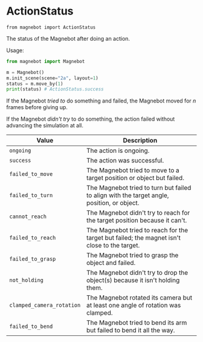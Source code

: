 # ActionStatus

`from magnebot import ActionStatus`

The status of the Magnebot after doing an action.

Usage:

```python
from magnebot import Magnebot

m = Magnebot()
m.init_scene(scene="2a", layout=1)
status = m.move_by(1)
print(status) # ActionStatus.success
```

If the Magnebot _tried to_ do something and failed, the Magnebot moved for _n_ frames before giving up.

If the Magnebot _didn't try_ to do something, the action failed without advancing the simulation at all.

| Value | Description |
| --- | --- |
| `ongoing` | The action is ongoing. |
| `success` | The action was successful. |
| `failed_to_move` | The Magnebot tried to move to a target position or object but failed. |
| `failed_to_turn` | The Magnebot tried to turn but failed to align with the target angle, position, or object. |
| `cannot_reach` | The Magnebot didn't try to reach for the target position because it can't. |
| `failed_to_reach` | The Magnebot tried to reach for the target but failed; the magnet isn't close to the target. |
| `failed_to_grasp` | The Magnebot tried to grasp the object and failed. |
| `not_holding` | The Magnebot didn't try to drop the object(s) because it isn't holding them. |
| `clamped_camera_rotation` | The Magnebot rotated its camera but at least one angle of rotation was clamped. |
| `failed_to_bend` | The Magnebot tried to bend its arm but failed to bend it all the way. |